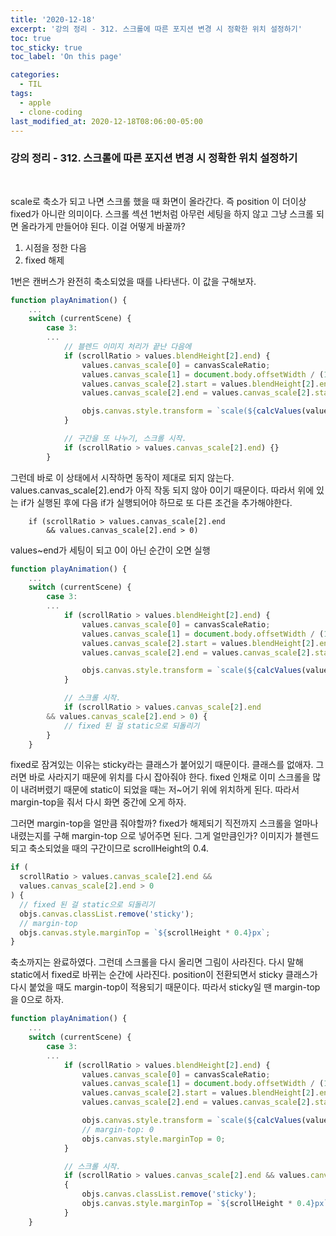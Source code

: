 ```yaml
---
title: '2020-12-18'
excerpt: '강의 정리 - 312. 스크롤에 따른 포지션 변경 시 정확한 위치 설정하기'
toc: true
toc_sticky: true
toc_label: 'On this page'

categories:
  - TIL
tags:
  - apple
  - clone-coding
last_modified_at: 2020-12-18T08:06:00-05:00
---
```


### 강의 정리 - 312. 스크롤에 따른 포지션 변경 시 정확한 위치 설정하기

<br />

scale로 축소가 되고 나면 스크롤 했을 때 화면이 올라간다. 즉 position 이 더이상 fixed가 아니란 의미이다. 스크롤 섹션 1번처럼 아무런 세팅을 하지 않고 그냥 스크롤 되면 올라가게 만들어야 된다. 이걸 어떻게 바꿀까?

1. 시점을 정한 다음
2. fixed 해제

1번은 캔버스가 완전히 축소되었을 때를 나타낸다. 이 값을 구해보자.

```javascript
function playAnimation() {
    ...
    switch (currentScene) {
        case 3:
        ...
            // 블렌드 이미지 처리가 끝난 다음에
            if (scrollRatio > values.blendHeight[2].end) {
                values.canvas_scale[0] = canvasScaleRatio;
                values.canvas_scale[1] = document.body.offsetWidth / (1.5 * objs.canvas.width);
                values.canvas_scale[2].start = values.blendHeight[2].end;
                values.canvas_scale[2].end = values.canvas_scale[2].start + 0.2;

                objs.canvas.style.transform = `scale(${calcValues(values.canvas_scale, currentYOffset)})`;
            }

            // 구간을 또 나누기, 스크롤 시작.
            if (scrollRatio > values.canvas_scale[2].end) {}
        }
```

그런데 바로 이 상태에서 시작하면 동작이 제대로 되지 않는다. values.canvas_scale[2].end가 아직 작동 되지 않아 0이기 때문이다. 따라서 위에 있는 if가 실행된 후에 다음 if가 실행되어야 하므로 또 다른 조건을 추가해야한다.

```
    if (scrollRatio > values.canvas_scale[2].end
        && values.canvas_scale[2].end > 0)
```

values~end가 세팅이 되고 0이 아닌 순간이 오면 실행

```javascript
function playAnimation() {
    ...
    switch (currentScene) {
        case 3:
        ...
            if (scrollRatio > values.blendHeight[2].end) {
                values.canvas_scale[0] = canvasScaleRatio;
                values.canvas_scale[1] = document.body.offsetWidth / (1.5 * objs.canvas.width);
                values.canvas_scale[2].start = values.blendHeight[2].end;
                values.canvas_scale[2].end = values.canvas_scale[2].start + 0.2;

                objs.canvas.style.transform = `scale(${calcValues(values.canvas_scale, currentYOffset)})`;
            }

            // 스크롤 시작.
            if (scrollRatio > values.canvas_scale[2].end
        && values.canvas_scale[2].end > 0) {
            // fixed 된 걸 static으로 되돌리기
        }
    }
```

fixed로 잠겨있는 이유는 sticky라는 클래스가 붙어있기 때문이다. 클래스를 없애자. 그러면 바로 사라지기 때문에 위치를 다시 잡아줘야 한다. fixed 인채로 이미 스크롤을 많이 내려버렸기 때문에 static이 되었을 때는 저~어기 위에 위치하게 된다. 따라서 margin-top을 줘서 다시 화면 중간에 오게 하자.

그러면 margin-top을 얼만큼 줘야할까? fixed가 해제되기 직전까지 스크롤을 얼마나 내렸는지를 구해 margin-top 으로 넣어주면 된다. 그게 얼만큼인가? 이미지가 블렌드되고 축소되었을 때의 구간이므로 scrollHeight의 0.4.

```javascript
if (
  scrollRatio > values.canvas_scale[2].end &&
  values.canvas_scale[2].end > 0
) {
  // fixed 된 걸 static으로 되돌리기
  objs.canvas.classList.remove('sticky');
  // margin-top
  objs.canvas.style.marginTop = `${scrollHeight * 0.4}px`;
}
```

축소까지는 완료하였다. 그런데 스크롤을 다시 올리면 그림이 사라진다. 다시 말해 static에서 fixed로 바뀌는 순간에 사라진다. position이 전환되면서 sticky 클래스가 다시 붙었을 때도 margin-top이 적용되기 때문이다. 따라서 sticky일 땐 margin-top을 0으로 하자.

```javascript
function playAnimation() {
    ...
    switch (currentScene) {
        case 3:
        ...
            if (scrollRatio > values.blendHeight[2].end) {
                values.canvas_scale[0] = canvasScaleRatio;
                values.canvas_scale[1] = document.body.offsetWidth / (1.5 * objs.canvas.width);
                values.canvas_scale[2].start = values.blendHeight[2].end;
                values.canvas_scale[2].end = values.canvas_scale[2].start + 0.2;

                objs.canvas.style.transform = `scale(${calcValues(values.canvas_scale, currentYOffset)})`;
                // margin-top: 0
                objs.canvas.style.marginTop = 0;
            }

            // 스크롤 시작.
            if (scrollRatio > values.canvas_scale[2].end && values.canvas_scale[2].end > 0)
            {
                objs.canvas.classList.remove('sticky');
                objs.canvas.style.marginTop = `${scrollHeight * 0.4}px`;
            }
    }
```
